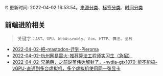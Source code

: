 :alarm_clock: 更新时间: 2022-04-02 16:53:54。[来源分类](../README.md)、[标签分类](../TAGS.md)、[时间分类](../TIMELINE.md)

## 前端进阶相关


> 关键字：`AST`、`GPU`、`WebAssembly`、`Vim`、`HTTP`、`算法`、`全栈`



- [2022-04-02-把-mastodon-迁到-Pleroma](https://www.v2ex.com/t/844644) 
- [2022-04-02-杭州网易雷火-推荐算法工程师实习生（急招）](https://www.v2ex.com/t/844637) 
- [2022-04-02-兄弟萌，之前说英伟达解封了，-nvdia-gtx1070-能不能搞-vGPU-直通到多台虚拟机，多个虚拟机使用同一张显卡](https://www.v2ex.com/t/844634) 